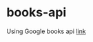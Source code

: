 # books-api
Using Google books api [link]('https://developers.google.com/books/docs/overview?hl=pt-br')
